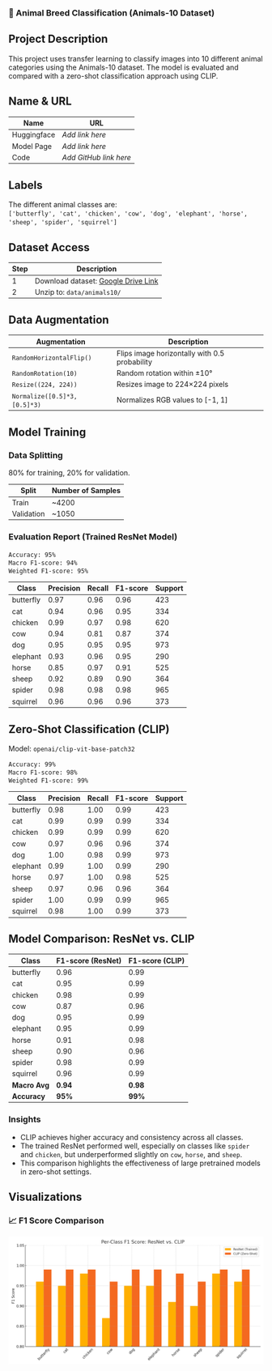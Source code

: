 
### 🐾 Animal Breed Classification (Animals-10 Dataset)

## Project Description
This project uses transfer learning to classify images into 10 different animal categories using the Animals-10 dataset. The model is evaluated and compared with a zero-shot classification approach using CLIP.

## Name & URL
| Name        | URL |
|-------------|-----|
| Huggingface | *Add link here* |
| Model Page  | *Add link here* |
| Code        | *Add GitHub link here* |

## Labels
The different animal classes are:  
`['butterfly', 'cat', 'chicken', 'cow', 'dog', 'elephant', 'horse', 'sheep', 'spider', 'squirrel']`

## Dataset Access
| Step | Description |
|------|-------------|
| 1    | Download dataset: [Google Drive Link](https://drive.google.com/file/d/14q2Qf9mukDZTZWcHMgjLbECtGd_UESHj/view?usp=sharing) |
| 2    | Unzip to: `data/animals10/` |

## Data Augmentation
| Augmentation | Description |
|--------------|-------------|
| `RandomHorizontalFlip()` | Flips image horizontally with 0.5 probability |
| `RandomRotation(10)`     | Random rotation within ±10° |
| `Resize((224, 224))`     | Resizes image to 224×224 pixels |
| `Normalize([0.5]*3, [0.5]*3)` | Normalizes RGB values to [-1, 1] |

## Model Training

### Data Splitting
80% for training, 20% for validation.

| Split      | Number of Samples |
|------------|-------------------|
| Train      | ~4200             |
| Validation | ~1050             |

### Evaluation Report (Trained ResNet Model)

```text
Accuracy: 95%
Macro F1-score: 94%
Weighted F1-score: 95%
```

| Class     | Precision | Recall | F1-score | Support |
|-----------|-----------|--------|----------|---------|
| butterfly | 0.97      | 0.96   | 0.96     | 423     |
| cat       | 0.94      | 0.96   | 0.95     | 334     |
| chicken   | 0.99      | 0.97   | 0.98     | 620     |
| cow       | 0.94      | 0.81   | 0.87     | 374     |
| dog       | 0.95      | 0.95   | 0.95     | 973     |
| elephant  | 0.93      | 0.96   | 0.95     | 290     |
| horse     | 0.85      | 0.97   | 0.91     | 525     |
| sheep     | 0.92      | 0.89   | 0.90     | 364     |
| spider    | 0.98      | 0.98   | 0.98     | 965     |
| squirrel  | 0.96      | 0.96   | 0.96     | 373     |

## Zero-Shot Classification (CLIP)

Model: `openai/clip-vit-base-patch32`

```text
Accuracy: 99%
Macro F1-score: 98%
Weighted F1-score: 99%
```

| Class     | Precision | Recall | F1-score | Support |
|-----------|-----------|--------|----------|---------|
| butterfly | 0.98      | 1.00   | 0.99     | 423     |
| cat       | 0.99      | 0.99   | 0.99     | 334     |
| chicken   | 0.99      | 0.99   | 0.99     | 620     |
| cow       | 0.97      | 0.96   | 0.96     | 374     |
| dog       | 1.00      | 0.98   | 0.99     | 973     |
| elephant  | 0.99      | 1.00   | 0.99     | 290     |
| horse     | 0.97      | 1.00   | 0.98     | 525     |
| sheep     | 0.97      | 0.96   | 0.96     | 364     |
| spider    | 1.00      | 0.99   | 0.99     | 965     |
| squirrel  | 0.98      | 1.00   | 0.99     | 373     |

## Model Comparison: ResNet vs. CLIP

| Class     | F1-score (ResNet) | F1-score (CLIP) |
|-----------|-------------------|-----------------|
| butterfly | 0.96              | 0.99            |
| cat       | 0.95              | 0.99            |
| chicken   | 0.98              | 0.99            |
| cow       | 0.87              | 0.96            |
| dog       | 0.95              | 0.99            |
| elephant  | 0.95              | 0.99            |
| horse     | 0.91              | 0.98            |
| sheep     | 0.90              | 0.96            |
| spider    | 0.98              | 0.99            |
| squirrel  | 0.96              | 0.99            |
| **Macro Avg** | **0.94**     | **0.98**        |
| **Accuracy**  | **95%**       | **99%**         |

### Insights
- CLIP achieves higher accuracy and consistency across all classes.
- The trained ResNet performed well, especially on classes like `spider` and `chicken`, but underperformed slightly on `cow`, `horse`, and `sheep`.
- This comparison highlights the effectiveness of large pretrained models in zero-shot settings.

## Visualizations

### 📈 F1 Score Comparison
![Model Comparison](model_comparison.png)
